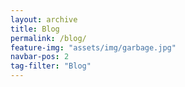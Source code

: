 ```yaml
---
layout: archive
title: Blog
permalink: /blog/
feature-img: "assets/img/garbage.jpg"
navbar-pos: 2
tag-filter: "Blog"
---
```

